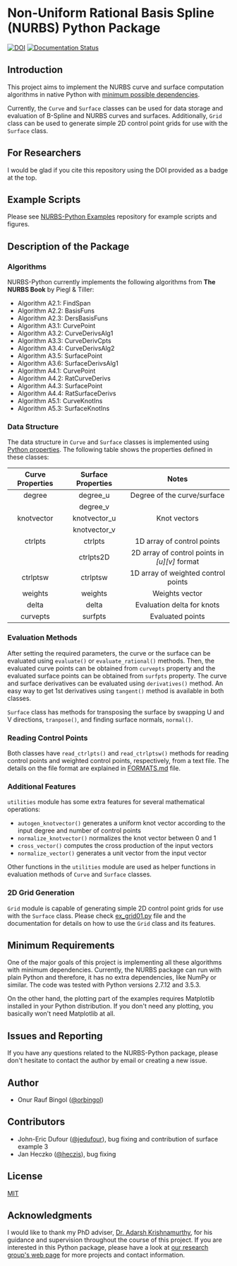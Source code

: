 # Non-Uniform Rational Basis Spline (NURBS) Python Package

[![DOI](https://zenodo.org/badge/DOI/10.5281/zenodo.815011.svg)](https://doi.org/10.5281/zenodo.815011)
 [![Documentation Status](https://readthedocs.org/projects/nurbs-python/badge/?version=latest)](http://nurbs-python.readthedocs.io/en/latest/?badge=latest)

## Introduction

This project aims to implement the NURBS curve and surface computation algorithms in native Python with [minimum possible dependencies](#minimum-requirements).

Currently, the `Curve` and `Surface` classes can be used for data storage and evaluation of B-Spline and NURBS curves and surfaces. Additionally, `Grid` class can be used to generate simple 2D control point grids for use with the `Surface` class.

## For Researchers

I would be glad if you cite this repository using the DOI provided as a badge at the top.

## Example Scripts

Please see [NURBS-Python Examples](https://github.com/orbingol/NURBS-Python_Examples) repository for example scripts and figures.

## Description of the Package

### Algorithms

NURBS-Python currently implements the following algorithms from **The NURBS Book** by Piegl & Tiller:

* Algorithm A2.1: FindSpan
* Algorithm A2.2: BasisFuns
* Algorithm A2.3: DersBasisFuns
* Algorithm A3.1: CurvePoint
* Algorithm A3.2: CurveDerivsAlg1
* Algorithm A3.3: CurveDerivCpts
* Algorithm A3.4: CurveDerivsAlg2
* Algorithm A3.5: SurfacePoint
* Algorithm A3.6: SurfaceDerivsAlg1
* Algorithm A4.1: CurvePoint
* Algorithm A4.2: RatCurveDerivs
* Algorithm A4.3: SurfacePoint
* Algorithm A4.4: RatSurfaceDerivs
* Algorithm A5.1: CurveKnotIns
* Algorithm A5.3: SurfaceKnotIns

### Data Structure

The data structure in `Curve` and `Surface` classes is implemented using [Python properties](https://docs.python.org/2/library/functions.html#property). The following table shows the properties defined in these classes:

| Curve Properties | Surface Properties | Notes | 
| :---: | :---: | :---: |
| degree | degree_u | Degree of the curve/surface|
| | degree_v | |
| knotvector | knotvector_u | Knot vectors|
| | knotvector_v | |
| ctrlpts | ctrlpts | 1D array of control points |
| | ctrlpts2D | 2D array of control points in _\[u\]\[v\]_ format |
| ctrlptsw | ctrlptsw | 1D array of weighted control points |
| weights | weights | Weights vector |
| delta | delta | Evaluation delta for knots |
| curvepts | surfpts | Evaluated points |

### Evaluation Methods

After setting the required parameters, the curve or the surface can be evaluated using `evaluate()` or `evaluate_rational()` methods. Then, the evaluated curve points can be obtained from `curvepts` property and the evaluated surface points can be obtained from `surfpts` property. The curve and surface derivatives can be evaluated using `derivatives()` method. An easy way to get 1st derivatives using `tangent()` method is available in both classes.

`Surface` class has methods for transposing the surface by swapping U and V directions, `tranpose()`, and finding surface normals, `normal()`.

### Reading Control Points

Both classes have `read_ctrlpts()` and `read_ctrlptsw()` methods for reading control points and weighted control points, respectively, from a text file. The details on the file format are explained in [FORMATS.md](FORMATS.md) file.
 
### Additional Features

`utilities` module has some extra features for several mathematical operations:

* `autogen_knotvector()` generates a uniform knot vector according to the input degree and number of control points
* `normalize_knotvector()` normalizes the knot vector between 0 and 1
* `cross_vector()` computes the cross production of the input vectors
* `normalize_vector()` generates a unit vector from the input vector

Other functions in the `utilities` module are used as helper functions in evaluation methods of `Curve` and `Surface` classes.

### 2D Grid Generation

`Grid` module is capable of generating simple 2D control point grids for use with the `Surface` class. Please check [ex_grid01.py](https://github.com/orbingol/NURBS-Python_Examples/blob/master/ex_grid01.py) file and the documentation for details on how to use the `Grid` class and its features.

## Minimum Requirements

One of the major goals of this project is implementing all these algorithms with minimum dependencies. Currently, the NURBS package can run with plain Python and therefore, it has no extra dependencies, like NumPy or similar. The code was tested with Python versions 2.7.12 and 3.5.3.

On the other hand, the plotting part of the examples requires Matplotlib installed in your Python distribution. If you don't need any plotting, you basically won't need Matplotlib at all.

## Issues and Reporting

If you have any questions related to the NURBS-Python package, please don't hesitate to contact the author by email or creating a new issue.

## Author

* Onur Rauf Bingol ([@orbingol](https://github.com/orbingol))

## Contributors

* John-Eric Dufour ([@jedufour](https://github.com/jedufour)), bug fixing and contribution of surface example 3
* Jan Heczko ([@heczis](https://github.com/heczis)), bug fixing

## License

[MIT](LICENSE)

## Acknowledgments

I would like to thank my PhD adviser, [Dr. Adarsh Krishnamurthy](https://www.me.iastate.edu/faculty/?user_page=adarsh), for his guidance and supervision throughout the course of this project. If you are interested in this Python package, please have a look at [our research group's web page](http://web.me.iastate.edu/idealab/) for more projects and contact information.
